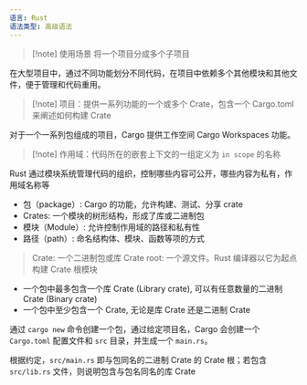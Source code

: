 ```yaml
---
语言: Rust
语法类型: 高级语法
---
```

> [!note] 使用场景
> 将一个项目分成多个子项目

在大型项目中，通过不同功能划分不同代码，在项目中依赖多个其他模块和其他文件，便于管理和代码重用。

> [!note] 项目：提供一系列功能的一个或多个 Crate，包含一个 Cargo.toml  来阐述如何构建 Crate

对于一个一系列包组成的项目，Cargo 提供工作空间 Cargo Workspaces 功能。

> [!note] 作用域：代码所在的嵌套上下文的一组定义为 `in scope` 的名称

Rust 通过模块系统管理代码的组织，控制哪些内容可公开，哪些内容为私有，作用域名称等

- 包（package）: Cargo 的功能，允许构建、测试、分享 crate
- Crates: 一个模块的树形结构，形成了库或二进制包
- 模块（Module）: 允许控制作用域的路径和私有性
- 路径（path）: 命名结构体、模块、函数等项的方式

> Crate: 一个二进制包或库
> Crate root: 一个源文件。Rust 编译器以它为起点构建 Crate 根模块

- 一个包中最多包含一个库 Crate (Library crate), 可以有任意数量的二进制 Crate (Binary crate)
- 一个包中至少包含一个 Crate, 无论是库 Crate 还是二进制 Crate

通过 `cargo new` 命令创建一个包，通过给定项目名，Cargo 会创建一个 `Cargo.toml` 配置文件和 `src` 目录，并生成一个 `main.rs`。

根据约定，`src/main.rs` 即与包同名的二进制 Crate 的 Crate 根；若包含 `src/lib.rs` 文件，则说明包含与包名同名的库 Crate